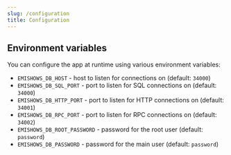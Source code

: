 ```yaml
---
slug: /configuration
title: Configuration
---
```


## Environment variables

You can configure the app at runtime using various environment variables:

- `EMISHOWS_DB_HOST` -
  host to listen for connections on
  (default: `34000`)
- `EMISHOWS_DB_SQL_PORT` -
  port to listen for SQL connections on
  (default: `34000`)
- `EMISHOWS_DB_HTTP_PORT` -
  port to listen for HTTP connections on
  (default: `34001`)
- `EMISHOWS_DB_RPC_PORT` -
  port to listen for RPC connections on
  (default: `34002`)
- `EMISHOWS_DB_ROOT_PASSWORD` -
  password for the root user
  (default: `password`)
- `EMISHOWS_DB_PASSWORD` -
  password for the main user
  (default: `password`)
